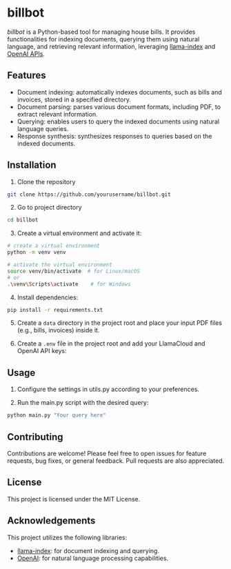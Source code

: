 # billbot

*billbot* is a Python-based tool for managing house bills. It provides functionalities for indexing documents, querying them using natural language, and retrieving relevant information, leveraging [llama-index](https://github.com/run-llama/llama_index) and [OpenAI APIs](https://platform.openai.com/docs/overview).

## Features
- Document indexing: automatically indexes documents, such as bills and invoices, stored in a specified directory.
- Document parsing: parses various document formats, including PDF, to extract relevant information.
- Querying: enables users to query the indexed documents using natural language queries.
- Response synthesis: synthesizes responses to queries based on the indexed documents.

## Installation
1. Clone the repository

```bash
git clone https://github.com/yourusername/billbot.git
```

2. Go to project directory

```bash
cd billbot
```

3. Create a virtual environment and activate it:

```bash
# create a virtual environment
python -m venv venv

# activate the virtual environment
source venv/bin/activate  # for Linux/macOS
# or
.\venv\Scripts\activate    # for Windows
```

4. Install dependencies:

```bash
pip install -r requirements.txt
```

5. Create a ```data``` directory in the project root and place your input PDF files (e.g., bills, invoices) inside it.

6. Create a ```.env``` file in the project root and add your LlamaCloud and OpenAI API keys:

## Usage

1. Configure the settings in utils.py according to your preferences.

2. Run the main.py script with the desired query:

```bash
python main.py "Your query here"
```

## Contributing
Contributions are welcome! Please feel free to open issues for feature requests, bug fixes, or general feedback. Pull requests are also appreciated.

## License
This project is licensed under the MIT License.

## Acknowledgements
This project utilizes the following libraries:

- [llama-index](https://github.com/run-llama/llama_index): for document indexing and querying.
- [OpenAI](https://platform.openai.com/docs/overview): for natural language processing capabilities.

